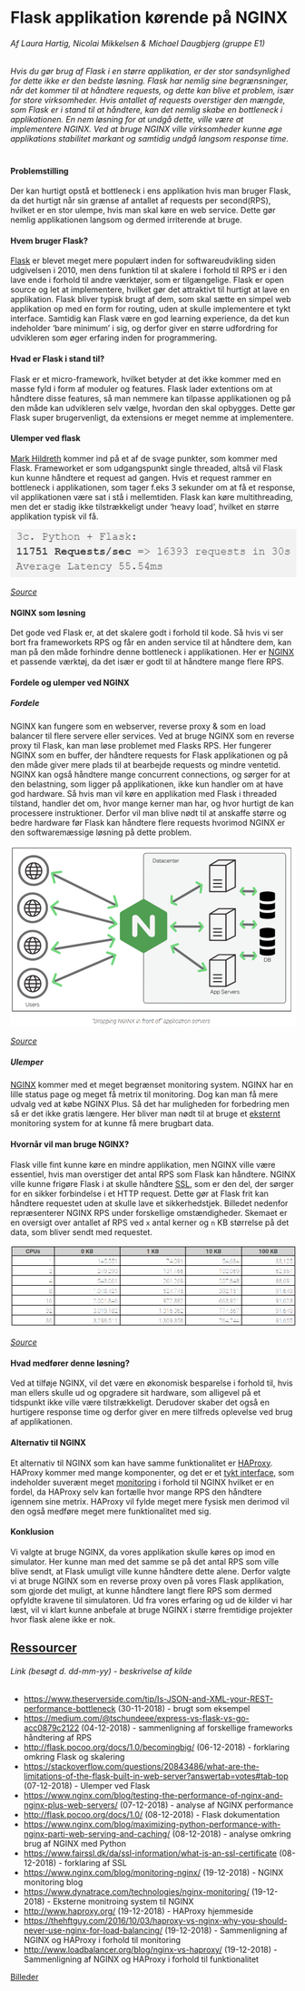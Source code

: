 # Flask applikation kørende på NGINX
###### Af Laura Hartig, Nicolai Mikkelsen & Michael Daugbjerg (gruppe E1)

*Hvis du gør brug af Flask i en større applikation, er der stor sandsynlighed for dette ikke er den bedste løsning. Flask har nemlig sine begrænsninger, når det kommer til at håndtere requests, og dette kan blive et problem, især for store virksomheder. Hvis antallet af requests overstiger den mængde, som Flask er i stand til at håndtere, kan det nemlig skabe en bottleneck i applikationen. En nem løsning for at undgå dette, ville være at implementere NGINX. Ved at bruge NGINX ville virksomheder  kunne øge applikations stabilitet markant og samtidig undgå langsom response time.*
#

#### Problemstilling
Der kan hurtigt opstå et bottleneck i ens applikation hvis man bruger Flask, da det hurtigt når sin grænse af antallet af requests per second(RPS), hvilket er en stor ulempe, hvis man skal køre en web service. Dette gør nemlig applikationen langsom og dermed irriterende at bruge.

#### Hvem bruger Flask?
[Flask](http://flask.pocoo.org/docs/1.0/) er blevet meget mere populært inden for softwareudvikling siden udgivelsen i 2010, men dens funktion til at skalere i forhold til RPS er i den lave ende i forhold til andre værktøjer, som er tilgængelige.
Flask er open source og let at implementere, hvilket gør det attraktivt til hurtigt at lave en applikation. Flask bliver typisk brugt af dem, som skal sætte en simpel web applikation op med en form for routing, uden at skulle implementere et tykt interface. Samtidig kan Flask være en god learning experience, da det kun indeholder ‘bare minimum’ i sig, og derfor giver en større udfordring for udvikleren som øger erfaring inden for programmering.

#### Hvad er Flask i stand til?
Flask er et micro-framework, hvilket betyder at det ikke kommer med en masse fyld i form af moduler og features. Flask lader extentions om at håndtere disse features, så man nemmere kan tilpasse applikationen og på den måde kan udvikleren selv vælge, hvordan den skal opbygges. Dette gør Flask super brugervenligt, da extensions er meget nemme at implementere.

#### Ulemper ved flask
[Mark Hildreth](https://stackoverflow.com/questions/20843486/what-are-the-limitations-of-the-flask-built-in-web-server?answertab=votes#tab-top) kommer ind på et af de svage punkter, som kommer med Flask. Frameworket er som udgangspunkt single threaded, altså vil Flask kun kunne håndtere et request ad gangen. Hvis et request rammer en bottleneck i applikationen, som tager f.eks 3 sekunder om at få et response, vil applikationen være sat i stå i mellemtiden. Flask kan køre multithreading, men det er stadig ikke tilstrækkeligt under ‘heavy load’, hvilket en større applikation typisk vil få.

![Flask_RPS](/images/Flask_RPS.png)

*[Source](https://medium.com/@tschundeee/express-vs-flask-vs-go-acc0879c2122)*

#### NGINX som løsning
Det gode ved Flask er, at det skalere godt i forhold til kode. Så hvis vi ser bort fra frameworkets RPS og får en anden service til at håndtere dem, kan man på den måde forhindre denne bottleneck i applikationen. Her er [NGINX](https://www.nginx.com/blog/testing-the-performance-of-nginx-and-nginx-plus-web-servers/) et passende værktøj, da det især er godt til at håndtere mange flere RPS.

#### Fordele og ulemper ved NGINX
##### Fordele
NGINX kan fungere som en webserver, reverse proxy & som en load balancer til flere servere eller services. Ved at bruge NGINX som en reverse proxy til Flask, kan man løse problemet med Flasks RPS. Her fungerer NGINX som en buffer, der håndtere requests for Flask applikationen og på den måde giver mere plads til at bearbejde requests og mindre ventetid. NGINX kan også håndtere mange concurrent connections, og sørger for at den belastning, som ligger på applikationen, ikke kun handler om at have god hardware. Så hvis man vil køre en applikation med Flask i threaded tilstand, handler det om, hvor mange kerner man har, og hvor hurtigt de kan processere instruktioner. Derfor vil man blive nødt til at anskaffe større og bedre hardware før Flask kan håndtere flere requests hvorimod NGINX er den softwaremæssige løsning på dette problem.

![NGINX_reverse_proxy](/images/NGINX_RP.png)

*[Source](https://www.nginx.com/blog/maximizing-python-performance-with-nginx-parti-web-serving-and-caching/)*

##### Ulemper
[NGINX](https://www.nginx.com/blog/monitoring-nginx/) kommer med et meget begrænset monitoring system. NGINX har en lille status page og meget få metrix til monitoring. Dog kan man få mere udvalg ved at købe NGINX Plus. Så det har muligheden for forbedring men så er det ikke gratis længere. Her bliver man nødt til at bruge et [eksternt](https://www.dynatrace.com/technologies/nginx-monitoring/) monitoring system for at kunne få mere brugbart data.

#### Hvornår vil man bruge NGINX?
Flask ville fint kunne køre en mindre applikation, men NGINX ville være essentiel, hvis man overstiger det antal RPS som Flask kan håndtere. NGINX ville kunne frigøre Flask i at skulle håndtere [SSL](https://www.fairssl.dk/da/ssl-information/what-is-an-ssl-certificate), som er den del, der sørger for en sikker forbindelse i et HTTP request. Dette gør at Flask frit kan håndtere requestet uden at skulle lave et sikkerhedstjek. Billedet nedenfor repræsenterer NGINX RPS under forskellige omstændigheder. Skemaet er en oversigt over antallet af RPS ved `x` antal kerner og `n` KB størrelse på det data, som bliver sendt med requestet.

![NGINX_request_per_second](/images/NGINX_RPS.png)

*[Source](https://www.nginx.com/blog/testing-the-performance-of-nginx-and-nginx-plus-web-servers/)*

#### Hvad medfører denne løsning?
Ved at tilføje NGINX, vil det være en økonomisk besparelse i forhold til, hvis man ellers skulle ud og opgradere sit hardware, som alligevel på et tidspunkt ikke ville være tilstrækkeligt. Derudover skaber det også en hurtigere response time og derfor giver en mere tilfreds oplevelse ved brug af applikationen.

#### Alternativ til NGINX
Et alternativ til NGINX som kan have samme funktionalitet er [HAProxy](http://www.haproxy.org/). HAProxy kommer med mange komponenter, og det er et [tykt interface](http://www.loadbalancer.org/blog/nginx-vs-haproxy/), som indeholder suverænt meget [monitoring](https://thehftguy.com/2016/10/03/haproxy-vs-nginx-why-you-should-never-use-nginx-for-load-balancing/) i forhold til NGINX hvilket er en fordel, da HAProxy selv kan fortælle hvor mange RPS den håndtere igennem sine metrix. HAProxy vil fylde meget mere fysisk men derimod vil den også medføre meget mere funktionalitet med sig.

#### Konklusion
Vi valgte at bruge NGINX, da vores applikation skulle køres op imod en simulator. Her kunne man med det samme se på det antal RPS som ville blive sendt, at Flask umuligt ville kunne håndtere dette alene. Derfor valgte vi at bruge NGINX som en reverse proxy oven på vores Flask applikation, som gjorde det muligt, at kunne håndtere langt flere RPS som dermed opfyldte kravene til simulatoren. Ud fra vores erfaring og ud de kilder vi har læst, vil vi klart kunne anbefale at bruge NGINX i større fremtidige projekter hvor flask alene ikke er nok.

## [Ressourcer](revised_sources.md)

###### Link (besøgt d. dd-mm-yy) - beskrivelse af kilde

- https://www.theserverside.com/tip/Is-JSON-and-XML-your-REST-performance-bottleneck (30-11-2018) - brugt som eksempel
- https://medium.com/@tschundeee/express-vs-flask-vs-go-acc0879c2122 (04-12-2018) - sammenligning af forskellige frameworks håndtering af RPS
- http://flask.pocoo.org/docs/1.0/becomingbig/ (06-12-2018) - forklaring omkring Flask og skalering
- https://stackoverflow.com/questions/20843486/what-are-the-limitations-of-the-flask-built-in-web-server?answertab=votes#tab-top (07-12-2018) - Ulemper ved Flask
- https://www.nginx.com/blog/testing-the-performance-of-nginx-and-nginx-plus-web-servers/ (07-12-2018) - analyse af NGINX performance
- http://flask.pocoo.org/docs/1.0/ (08-12-2018) - Flask dokumentation
- https://www.nginx.com/blog/maximizing-python-performance-with-nginx-parti-web-serving-and-caching/  (08-12-2018) - analyse omkring brug af NGINX med Python
- https://www.fairssl.dk/da/ssl-information/what-is-an-ssl-certificate (08-12-2018) - forklaring af SSL
- https://www.nginx.com/blog/monitoring-nginx/ (19-12-2018) - NGINX monitoring blog
- https://www.dynatrace.com/technologies/nginx-monitoring/ (19-12-2018) - Eksterne monitroing system til NGINX
- http://www.haproxy.org/ (19-12-2018) - HAProxy hjemmeside
- https://thehftguy.com/2016/10/03/haproxy-vs-nginx-why-you-should-never-use-nginx-for-load-balancing/ (19-12-2018) - Sammenligning af NGINX og HAProxy i forhold til monitoring
- http://www.loadbalancer.org/blog/nginx-vs-haproxy/ (19-12-2018) - Sammenligning af NGINX og HAProxy i forhold til funktionalitet

[Billeder](/images)
